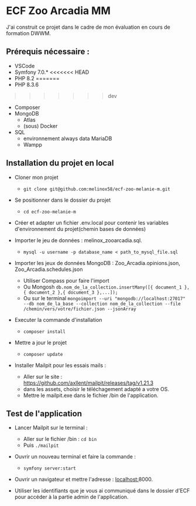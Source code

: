# ECF Zoo Arcadia MM
J'ai construit ce projet dans le cadre de mon évaluation en cours de formation DWWM.

## Prérequis nécessaire :
- VSCode
- Symfony 7.0.*
<<<<<<< HEAD
- PHP 8.2
=======
- PHP 8.3.6
>>>>>>> dev
- Composer
- MongoDB
    - Atlas
    - (sous) Docker
- SQL
    - environnement always data MariaDB
    - Wampp

## Installation du projet en local
- Cloner mon projet
    - ```git clone git@github.com:melinox58/ecf-zoo-melanie-m.git```

- Se positionner dans le dossier du projet
    - ```cd ecf-zoo-melanie-m```

- Créer et adapter un fichier .env.local pour contenir les variables d'environnement du projet(chemin bases de données)

- Importer le jeu de données : melinox_zooarcadia.sql.
    - ```mysql -u username -p database_name < path_to_mysql_file.sql```

- Importer les jeux de données MongoDB : Zoo_Arcadia.opinions.json, Zoo_Arcadia.schedules.json
    - Utiliser Compass pour faire l'import
    - Ou Mongosh ```db.nom_de_la_collection.insertMany([{ document_1 },{ document_2 },{ document_3 },...]);```
    - Ou sur le terminal ```mongoimport --uri "mongodb://localhost:27017" --db nom_de_la_base --collection nom_de_la_collection --file /chemin/vers/votre/fichier.json --jsonArray```

- Executer la commande d'installation
    - ```composer install```

- Mettre a jour le projet
    - ```composer update```

- Installer Mailpit pour les essais mails :
    - Aller sur le site : https://github.com/axllent/mailpit/releases/tag/v1.21.3
    - dans les assets, choisir le téléchagement adapté a votre OS.
    - Mettre le mailpit.exe dans le fichier /bin de l'application.


## Test de l'application
- Lancer Mailpit sur le terminal :
    - Aller sur le fichier /bin : ```cd bin```
    - Puis ```./mailpit```

- Ouvrir un nouveau terminal et faire la commande :
    - ```symfony server:start```

- Ouvrir un navigateur et mettre l'adresse : [localhost:](http://127.0.0.1:8000/)8000.

- Utiliser les identifiants que je vous ai communiqué dans le dossier d'ECF pour accéder à la partie admin de l'application.



